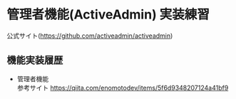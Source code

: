 # 管理者機能(ActiveAdmin) 実装練習

公式サイト(https://github.com/activeadmin/activeadmin)

## 機能実装履歴

- 管理者機能  
  参考サイト https://qiita.com/enomotodev/items/5f6d9348207124a41bf9   
  
